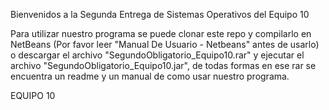 Bienvenidos a la Segunda Entrega de Sistemas Operativos del Equipo 10

Para utilizar nuestro programa se puede clonar este repo y compilarlo en NetBeans (Por favor leer "Manual De Usuario - Netbeans" antes de usarlo)
o descargar el archivo "SegundoObligatorio_Equipo10.rar" y ejecutar el archivo "SegundoObligatorio_Equipo10.jar", de todas formas en ese rar
se encuentra un readme y un manual de como usar nuestro programa.

EQUIPO 10
